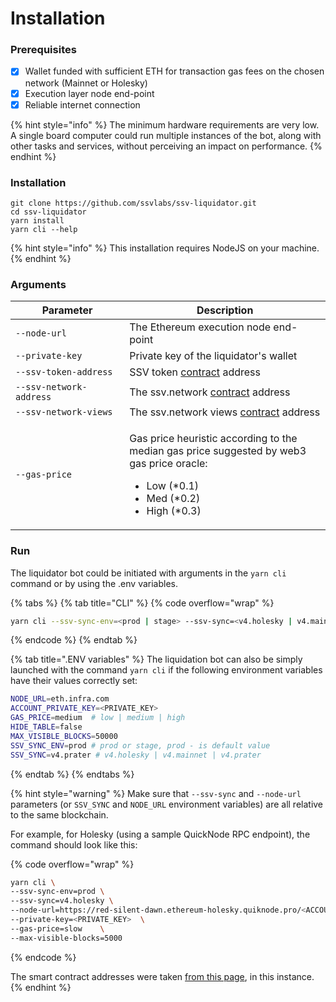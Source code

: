 # Installation

### Prerequisites

* [x] Wallet funded with sufficient ETH for transaction gas fees on the chosen network (Mainnet or Holesky)
* [x] Execution layer node end-point
* [x] Reliable internet connection

{% hint style="info" %}
The minimum hardware requirements are very low. A single board computer could run multiple instances of the bot, along with other tasks and services, without perceiving an impact on performance.
{% endhint %}

### Installation

```git
git clone https://github.com/ssvlabs/ssv-liquidator.git
cd ssv-liquidator
yarn install
yarn cli --help
```

{% hint style="info" %}
This installation requires NodeJS on your machine.
{% endhint %}

### Arguments

<table><thead><tr><th width="230.29247910863506">Parameter</th><th width="466.2">Description</th></tr></thead><tbody><tr><td><code>--node-url</code></td><td>The Ethereum execution node end-point</td></tr><tr><td><code>--private-key</code></td><td>Private key of the liquidator's wallet</td></tr><tr><td><code>--ssv-token-address</code></td><td>SSV token <a href="../../developers/smart-contracts/#bhl3qnbkn7py-1">contract</a> address</td></tr><tr><td><code>--ssv-network-address</code></td><td>The ssv.network <a href="../../developers/smart-contracts/#bhl3qnbkn7py-1">contract</a> address</td></tr><tr><td><code>--ssv-network-views</code></td><td>The ssv.network views <a href="../../developers/smart-contracts/#bhl3qnbkn7py-1">contract</a> address</td></tr><tr><td><code>--gas-price</code></td><td><p>Gas price heuristic according to the median gas price suggested by web3 gas price oracle:</p><ul><li>Low (*0.1)</li><li>Med (*0.2)</li><li>High (*0.3)</li></ul></td></tr></tbody></table>

### Run

The liquidator bot could be initiated with arguments in the `yarn cli` command or by using the .env variables.

{% tabs %}
{% tab title="CLI" %}
{% code overflow="wrap" %}
```sh
yarn cli --ssv-sync-env=<prod | stage> --ssv-sync=<v4.holesky | v4.mainnet | v4.prater> --node-url=<NODE_URL>  --private-key=<PRIVATE_KEY>  --gas-price=slow --max-visible-blocks=<MAX_BLOCKS>
```
{% endcode %}
{% endtab %}

{% tab title=".ENV variables" %}
The liquidation bot can also be simply launched with the command `yarn cli` if the following environment variables have their values correctly set:

```bash
NODE_URL=eth.infra.com 
ACCOUNT_PRIVATE_KEY=<PRIVATE_KEY>
GAS_PRICE=medium  # low | medium | high
HIDE_TABLE=false
MAX_VISIBLE_BLOCKS=50000
SSV_SYNC_ENV=prod # prod or stage, prod - is default value
SSV_SYNC=v4.prater # v4.holesky | v4.mainnet | v4.prater
```
{% endtab %}
{% endtabs %}

{% hint style="warning" %}
Make sure that `--ssv-sync` and `--node-url` parameters (or `SSV_SYNC` and `NODE_URL` environment variables) are all relative to the same blockchain.

For example, for Holesky (using a sample QuickNode RPC endpoint), the command should look like this:

{% code overflow="wrap" %}
```sh
yarn cli \
--ssv-sync-env=prod \
--ssv-sync=v4.holesky \
--node-url=https://red-silent-dawn.ethereum-holesky.quiknode.pro/<ACCOUNT_ID>/  \
--private-key=<PRIVATE_KEY>  \
--gas-price=slow    \
--max-visible-blocks=5000
```
{% endcode %}

The smart contract addresses were taken [from this page](../../developers/smart-contracts/#holesky-testnet), in this instance.
{% endhint %}
